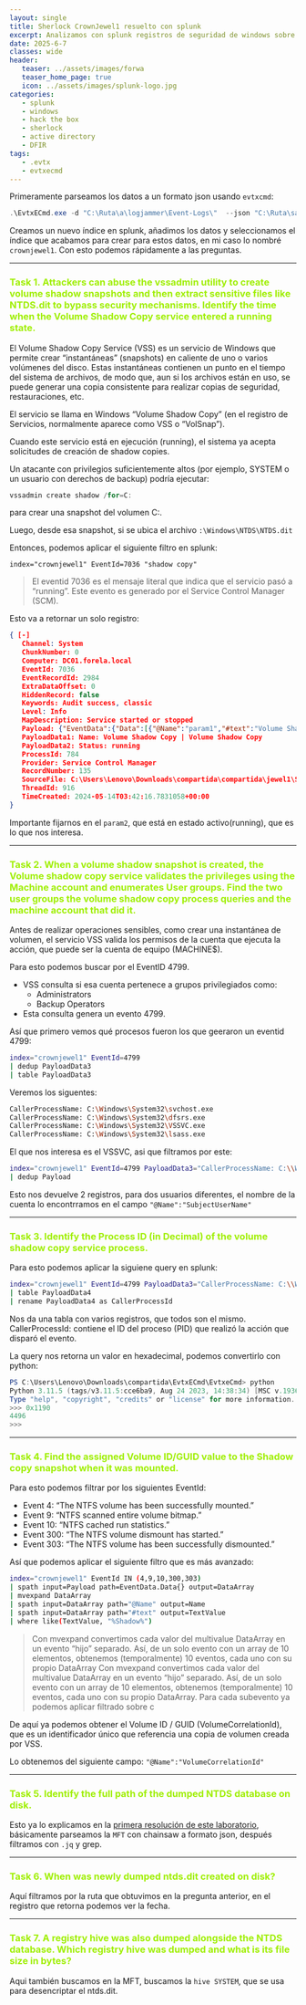 ```yaml
---
layout: single
title: Sherlock CrownJewel1 resuelto con splunk
excerpt: Analizamos con splunk registros de seguridad de windows sobre lo que parece un NTDS dumpping attack.
date: 2025-6-7
classes: wide
header:
   teaser: ../assets/images/forwa
   teaser_home_page: true
   icon: ../assets/images/splunk-logo.jpg
categories:
   - splunk
   - windows
   - hack the box 
   - sherlock 
   - active directory
   - DFIR
tags:
   - .evtx
   - evtxecmd
---
```


Primeramente parseamos los datos a un formato json usando `evtxcmd`:

```powershell
.\EvtxECmd.exe -d "C:\Ruta\a\logjammer\Event-Logs\"  --json "C:\Ruta\salida\events.json"
```

Creamos un nuevo índice en splunk, añadimos los datos y seleccionamos el índice que acabamos para crear para estos datos, en mi caso lo nombré `crownjewel1`. Con esto podemos rápidamente a las preguntas. 

----

<h3 style="color: #9FEF00;">Task 1. Attackers can abuse the vssadmin utility to create volume shadow snapshots and then extract sensitive files like NTDS.dit to bypass security mechanisms. Identify the time when the Volume Shadow Copy service entered a running state. </h3>

El Volume Shadow Copy Service (VSS) es un servicio de Windows que permite crear “instantáneas” (snapshots) en caliente de uno o varios volúmenes del disco. Estas instantáneas contienen un punto en el tiempo del sistema de archivos, de modo que, aun si los archivos están en uso, se puede generar una copia consistente para realizar copias de seguridad, restauraciones, etc.

El servicio se llama en Windows “Volume Shadow Copy” (en el registro de Servicios, normalmente aparece como VSS o “VolSnap”).

Cuando este servicio está en ejecución (running), el sistema ya acepta solicitudes de creación de shadow copies.

Un atacante con privilegios suficientemente altos (por ejemplo, SYSTEM o un usuario con derechos de backup) podría ejecutar:

```powershell
vssadmin create shadow /for=C:
```
para crear una snapshot del volumen C:.

Luego, desde esa snapshot, si se ubica el archivo `:\Windows\NTDS\NTDS.dit`

Entonces, podemos aplicar el siguiente filtro en splunk: 

`index="crownjewel1" EventId=7036 "shadow copy"`

> El eventid 7036 es el mensaje literal que indica que el servicio pasó a “running”. Este evento es generado por el Service Control Manager (SCM).

Esto va a retornar un solo registro: 

```json
{ [-]
   Channel: System
   ChunkNumber: 0
   Computer: DC01.forela.local
   EventId: 7036
   EventRecordId: 2984
   ExtraDataOffset: 0
   HiddenRecord: false
   Keywords: Audit success, classic
   Level: Info
   MapDescription: Service started or stopped
   Payload: {"EventData":{"Data":[{"@Name":"param1","#text":"Volume Shadow Copy"},{"@Name":"param2","#text":"running"}],"Binary":"56-00-53-00-53-00-2F-00-34-00-00-00"}}
   PayloadData1: Name: Volume Shadow Copy | Volume Shadow Copy
   PayloadData2: Status: running
   ProcessId: 784
   Provider: Service Control Manager
   RecordNumber: 135
   SourceFile: C:\Users\Lenovo\Downloads\compartida\compartida\jewel1\SYSTEM.evtx
   ThreadId: 916
   TimeCreated: 2024-05-14T03:42:16.7831058+00:00
}
```

Importante fijarnos en el `param2`, que está en estado activo(running), que es lo que nos interesa. 

----

<h3 style="color: #9FEF00;">Task 2. When a volume shadow snapshot is created, the Volume shadow copy service validates the privileges using the Machine account and enumerates User groups. Find the two user groups the volume shadow copy process queries and the machine account that did it.  </h3>

Antes de realizar operaciones sensibles, como crear una instantánea de volumen, el servicio VSS valida los permisos de la cuenta que ejecuta la acción, que puede ser la cuenta de equipo (MACHINE$).

Para esto podemos buscar por el EventID 4799.

- VSS consulta si esa cuenta pertenece a grupos privilegiados como:
     - Administrators
     - Backup Operators
- Esta consulta genera un evento 4799.

Así que primero vemos qué procesos fueron los que geeraron un eventid 4799: 

```bash
index="crownjewel1" EventId=4799
| dedup PayloadData3 
| table PayloadData3
```

Veremos los siguentes: 
```bash 
CallerProcessName: C:\Windows\System32\svchost.exe
CallerProcessName: C:\Windows\System32\dfsrs.exe
CallerProcessName: C:\Windows\System32\VSSVC.exe
CallerProcessName: C:\Windows\System32\lsass.exe
```

El que nos interesa es el VSSVC, asi que filtramos por este: 

```bash 
index="crownjewel1" EventId=4799 PayloadData3="CallerProcessName: C:\\Windows\\System32\\VSSVC.exe"
| dedup Payload
```

Esto nos devuelve 2 registros, para dos usuarios diferentes,  el nombre de la cuenta lo encontrramos en el campo `"@Name":"SubjectUserName"`

-----

<h3 style="color: #9FEF00;">Task 3. Identify the Process ID (in Decimal) of the volume shadow copy service process. </h3>

Para esto podemos aplicar la siguiene query en splunk: 

```bash
index="crownjewel1" EventId=4799 PayloadData3="CallerProcessName: C:\\Windows\\System32\\VSSVC.exe"
| table PayloadData4
| rename PayloadData4 as CallerProcessId
```

Nos da una tabla con varios registros, que todos son el mismo. 
CallerProcessId: contiene el ID del proceso (PID) que realizó la acción que disparó el evento.

La query nos retorna un valor en hexadecimal, podemos convertirlo con python: 

```powershell
PS C:\Users\Lenovo\Downloads\compartida\EvtxECmd\EvtxeCmd> python
Python 3.11.5 (tags/v3.11.5:cce6ba9, Aug 24 2023, 14:38:34) [MSC v.1936 64 bit (AMD64)] on win32
Type "help", "copyright", "credits" or "license" for more information.
>>> 0x1190
4496
>>>
```

----

<h3 style="color: #9FEF00;">Task 4. Find the assigned Volume ID/GUID value to the Shadow copy snapshot when it was mounted.  </h3>

Para esto podemos filtrar por los siguientes EventId: 

- Event 4: “The NTFS volume has been successfully mounted.”
- Event 9: “NTFS scanned entire volume bitmap.”
- Event 10: “NTFS cached run statistics.”
- Event 300: “The NTFS volume dismount has started.”
- Event 303: “The NTFS volume has been successfully dismounted.”

Así que podemos aplicar el siguiente filtro que es más avanzado: 

```bash 
index="crownjewel1" EventId IN (4,9,10,300,303)
| spath input=Payload path=EventData.Data{} output=DataArray
| mvexpand DataArray
| spath input=DataArray path="@Name" output=Name
| spath input=DataArray path="#text" output=TextValue
| where like(TextValue, "%Shadow%")
```

> Con mvexpand convertimos cada valor del multivalue DataArray en un evento “hijo” separado. Así, de un solo evento con un array de 10 elementos, obtenemos (temporalmente) 10 eventos, cada uno con su propio DataArray
> Con mvexpand convertimos cada valor del multivalue DataArray en un evento “hijo” separado. Así, de un solo evento con un array de 10 elementos, obtenemos (temporalmente) 10 eventos, cada uno con su propio DataArray. Para cada subevento ya podemos aplicar filtrado sobre c


De aquí ya podemos obtener el Volume ID / GUID (VolumeCorrelationId), que es un identificador único que referencia una copia de volumen creada por VSS.

Lo obtenemos del siguiente campo: `"@Name":"VolumeCorrelationId"`

-----

<h3 style="color: #9FEF00;">Task 5. Identify the full path of the dumped NTDS database on disk. </h3>

Esto ya lo explicamos en la [primera resolución de este laboratorio](https://maxixploit.github.io/blog/sherlock-crownjewel1/#), básicamente parseamos la `MFT` con chainsaw a formato json, después filtramos con `.jq` y grep. 

-----

<h3 style="color: #9FEF00;">Task 6. When was newly dumped ntds.dit created on disk?  </h3>

Aquí filtramos por la ruta que obtuvimos en la pregunta anterior, en el registro que retorna podemos ver la fecha. 

---------

<h3 style="color: #9FEF00;">Task 7. A registry hive was also dumped alongside the NTDS database. Which registry hive was dumped and what is its file size in bytes? </h3>

Aqui también buscamos en la MFT, buscamos la `hive SYSTEM`, que se usa para desencriptar el ntds.dit. 


